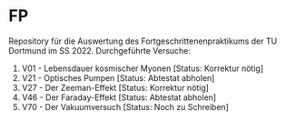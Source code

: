 # FP
Repository für die Auswertung des Fortgeschrittenenpraktikums der TU Dortmund im SS 2022.
Durchgeführte Versuche:
<ol>  
  <li> V01 - Lebensdauer kosmischer Myonen [Status: Korrektur nötig]
  <li> V21 - Optisches Pumpen [Status: Abtestat abholen]
 <li> V27 - Der Zeeman-Effekt [Status: Korrektur nötig]
 <li> V46 - Der Faraday-Effekt [Status: Abtestat abholen]
 <li> V70 - Der Vakuumversuch [Status: Noch zu Schreiben]
</ol>
